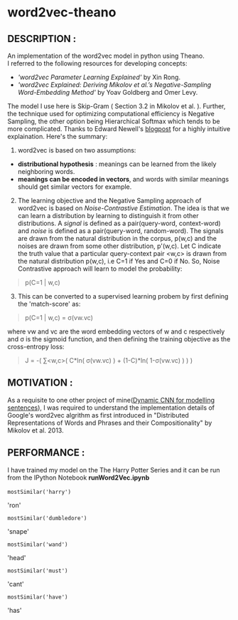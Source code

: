 # word2vec-theano
## DESCRIPTION : 
An implementation of the word2vec model in python using Theano.<br> 
I referred to the following resources for developing concepts:<br> 
<ul>
<li><i>'word2vec Parameter Learning Explained'</i> by Xin Rong.<br>
<li><i>'word2vec Explained: Deriving Mikolov et al.’s Negative-Sampling Word-Embedding Method'</i> by Yoav Goldberg and Omer Levy.</ul>
The model I use here is Skip-Gram ( Section 3.2 in Mikolov et al. ). Further, the technique used for optimizing computational efficiency is Negative Sampling, the other option being Hierarchical Softmax which tends to be more complicated. Thanks to Edward Newell's <a href="http://cgi.cs.mcgill.ca/~enewel3/posts/implementing-word2vec/">blogpost</a> for a highly intuitive explaination. Here's the summary:<br>

1. word2vec is based on two assumptions:
<ul>
<li><b>distributional hypothesis</b> : meanings can be learned from the likely neighboring words.
<li><b>meanings can be encoded in vectors</b>, and words with similar meanings should get similar vectors for example.
</ul>

2. The learning objective and the Negative Sampling approach of word2vec is based on _Noise-Contrastive Estimation_. The idea is that we can learn a distribution by learning to distinguish it from other distributions. A _signal_ is defined as a pair(query-word, context-word) and _noise_ is defined as a pair(query-word, random-word). The signals are drawn from the natural distribution in the corpus, p(w,c) and the noises are drawn from some other distribution, p'(w,c). Let C indicate the truth value that a particular query-context pair \<w,c> is drawn from the natural distribution p(w,c), i.e C=1 if Yes and C=0 if No. So, Noise Contrastive approach will learn to model the probability:
> p(C=1 | w,c)

3. This can be converted to a supervised learning probem by first defining the 'match-score' as:
> p(C=1 | w,c) = σ(vw.vc)

where vw and vc are the word embedding vectors of w and c respectively and σ is the sigmoid function, and then defining the training objective as the cross-entropy loss:
> J = -( ∑\<w,c>( C\*ln( σ(vw.vc) ) + (1-C)\*ln( 1-σ(vw.vc) ) ) ) 

## MOTIVATION :
As a requisite to one other project of mine(<a href='https://github.com/hritik25/Dynamic-CNN-for-Modelling-Sentences/'>Dynamic CNN for modelling sentences</a>), I was required to understand the implementation details of Google's word2vec algrithm as first introduced in "Distributed Representations of Words and Phrases and their Compositionality" by Mikolov et al. 2013.
<br>
## PERFORMANCE :
I have trained my model on the The Harry Potter Series and it can be run from the IPython Notebook <b>runWord2Vec.ipynb</b>
<br><br>
`mostSimilar('harry')`

'ron'

`mostSimilar('dumbledore')`

'snape'

`mostSimilar('wand')`

'head'

`mostSimilar('must')`

'cant'

`mostSimilar('have')`

'has'
